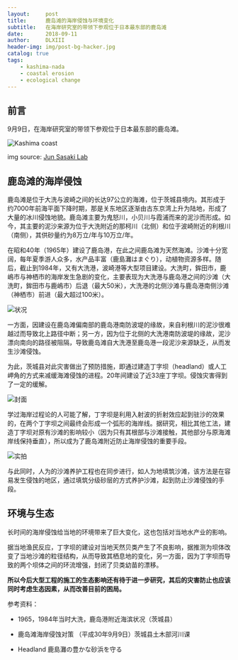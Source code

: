 ```yaml
---
layout:     post
title:      鹿岛滩的海岸侵蚀与环境变化
subtitle:   在海岸研究室的带领下参观位于日本最东部的鹿岛滩
date:       2018-09-11
author:     DLXIII
header-img: img/post-bg-hacker.jpg
catalog: true
tags:
    - kashima-nada
    - coastal erosion
    - ecological change
---
```



## 前言

9月9日，在海岸研究室的带领下参观位于日本最东部的鹿岛滩。

![Kashima coast][1]

img source: [Jun Sasaki Lab][2]


<!--more-->


## 鹿岛滩的海岸侵蚀

鹿岛滩是位于大洗与波崎之间的长达97公立的海滩，位于茨城县境内。其形成于约7000年前海平面下降时期，那是关东地区逐渐由古东京湾上升为陆地，形成了大量的冰川侵蚀地貌。鹿岛滩主要为鬼怒川，小贝川与霞浦而来的泥沙而形成。如今，其主要的泥沙来源为位于大洗附近的那柯川（北侧）和位于波崎附近的利根川（南侧），其供砂量约为8万立/年与10万立/年。

在昭和40年（1965年）建设了鹿岛港，在此之间鹿岛滩为天然海滩。沙滩十分宽阔，每年夏季游人众多，水产品丰富（鹿島灘はまぐり），动植物资源多样。随后，截止到1984年，又有大洗港，波崎港等大型项目建设。大洗町，鉾田市，鹿嶋市与神栖市的海岸发生急剧的变化，主要表现为大洗港与鹿岛港之间的沙滩（大洗町，鉾田市与鹿嶋市）后退（最大50米），大洗港的北侧沙滩与鹿岛港南侧沙滩（神栖市）前进（最大超过100米）。

![状况][3]

一方面，因建设在鹿岛滩偏南部的鹿岛港南防波堤的缘故，来自利根川的泥沙很难越过而导致北上路径中断；另一方，因为位于北侧的大洗港南防波堤的缘故，泥沙漂向南向的路径被阻隔，导致鹿岛滩自大洗港至鹿岛港一段泥沙来源缺乏，从而发生沙滩侵蚀。

为此，茨城县对此灾害做出了预防措施，即通过建造丁字坝（headland）或人工岬角的方式来减缓海滩侵蚀的进程。20年间建设了近33座丁字坝。侵蚀灾害得到了一定的缓解。

![封面][4]

学过海岸过程论的人可能了解，丁字坝是利用入射波的折射效应起到驻沙的效果的，在两个丁字坝之间最终会形成一个弧形的海岸线。据研究，相比其他工法，建造丁字坝对原有沙滩的影响较小（因为只有其根部与沙滩接触，其他部分与原海滩岸线保持垂直），所以成为了鹿岛滩附近防止海岸侵蚀的重要手段。

![实拍][5]

与此同时，人为的沙滩养护工程也在同步进行，如人为地填筑沙滩，该方法是在容易发生侵蚀的地区，通过填筑分级砂层的方式养护沙滩，起到防止沙滩侵蚀的手段。

## 环境与生态

长时间的海岸侵蚀给当地的环境带来了巨大变化，这也包括对当地水产业的影响。

据当地渔民反应，丁字坝的建设对当地天然贝类产生了不良影响，据推测为坝体改变了当地沙滩的粒径结构，从而导致其栖息地的变化，另一方面，因为丁字坝而导致的两个坝体之间的环流增强，封闭了贝类幼苗的漂移。

**所以今后大型工程的施工的生态影响还有待于进一步研究，其后的灾害防止也应该同时考虑生态因素，从而改善目前的困局。**

参考资料：

* 1965，1984年当时大洗，鹿岛港附近海滨状况（茨城县）

* 鹿岛滩海岸侵蚀对策 （平成30年9月9日）茨城县土木部河川课

* Headland 鹿島灘の豊かな砂浜を守る


  [1]: https://estuarine.jp/wp-content/uploads/2018/09/R0021076-768x576.jpg
  [2]: https://estuarine.jp/2018/09/utokyo-hydro-trip/?lang=en
  [3]: https://s1.ax1x.com/2018/09/11/ikVW59.jpg
  [4]: https://s1.ax1x.com/2018/09/11/ikVTKK.jpg
  [5]: https://s1.ax1x.com/2018/09/11/ikVO5d.jpg
